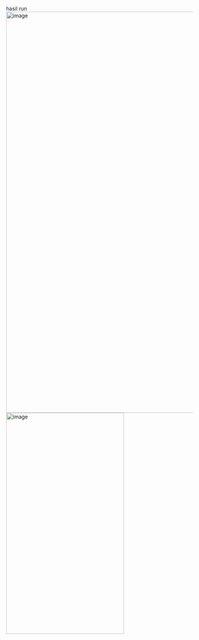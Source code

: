 hasil run 
<img width="1920" height="1080" alt="image" src="https://github.com/user-attachments/assets/9df76f95-2aeb-4dad-9f5c-ab5bad7038de" />
<img width="318" height="595" alt="image" src="https://github.com/user-attachments/assets/6004607b-67ad-48a2-b1ee-d77158077346" />
